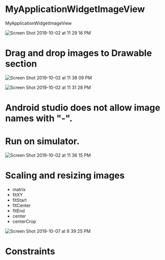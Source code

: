# MyApplicationWidgetImageView
MyApplicationWidgetImageView

![Screen Shot 2019-10-02 at 11 29 16 PM](https://user-images.githubusercontent.com/24994818/66099432-7beeff80-e56c-11e9-8363-082a5e988f0e.png)

# Drag and drop images to Drawable section

![Screen Shot 2019-10-02 at 11 38 09 PM](https://user-images.githubusercontent.com/24994818/66099778-be650c00-e56d-11e9-8471-8bb8f2922347.png)

![Screen Shot 2019-10-02 at 11 31 28 PM](https://user-images.githubusercontent.com/24994818/66099512-c83a3f80-e56c-11e9-822e-64080bc793e5.png)

# Android studio does not allow image names with "-".


# Run on simulator.

![Screen Shot 2019-10-02 at 11 36 15 PM](https://user-images.githubusercontent.com/24994818/66099692-7a720700-e56d-11e9-85d6-7dfb46b1506d.png)

# Scaling and resizing images

- matrix
- fitXY
- fitStart
- fitCenter
- fitEnd
- center
- centerCrop

![Screen Shot 2019-10-07 at 8 39 25 PM](https://user-images.githubusercontent.com/24994818/66360961-92b59d80-e942-11e9-8cc3-3c279c9f5526.png)

# Constraints


